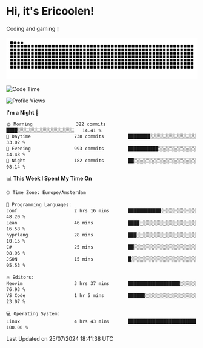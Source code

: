 # Hi, it's Ericoolen!
Coding and gaming！

<picture>
  <source media="(prefers-color-scheme: dark)" srcset="https://raw.githubusercontent.com/Eric-Song-Nop/Eric-Song-Nop/output/github-contribution-grid-snake-dark.svg">
  <source media="(prefers-color-scheme: light)" srcset="https://raw.githubusercontent.com/Eric-Song-Nop/Eric-Song-Nop/output/github-contribution-grid-snake.svg">
  <img alt="github contribution grid snake animation" src="https://raw.githubusercontent.com/Eric-Song-Nop/Eric-Song-Nop/output/github-contribution-grid-snake.svg">
</picture>

<!--START_SECTION:waka-->
![Code Time](http://img.shields.io/badge/Code%20Time-1%2C414%20hrs%2054%20mins-blue)

![Profile Views](http://img.shields.io/badge/Profile%20Views-0-blue)

**I'm a Night 🦉** 

```text
🌞 Morning                322 commits         ████░░░░░░░░░░░░░░░░░░░░░   14.41 % 
🌆 Daytime                738 commits         ████████░░░░░░░░░░░░░░░░░   33.02 % 
🌃 Evening                993 commits         ███████████░░░░░░░░░░░░░░   44.43 % 
🌙 Night                  182 commits         ██░░░░░░░░░░░░░░░░░░░░░░░   08.14 % 
```


📊 **This Week I Spent My Time On** 

```text
🕑︎ Time Zone: Europe/Amsterdam

💬 Programming Languages: 
conf                     2 hrs 16 mins       ████████████░░░░░░░░░░░░░   48.20 % 
Lean                     46 mins             ████░░░░░░░░░░░░░░░░░░░░░   16.58 % 
hyprlang                 28 mins             ███░░░░░░░░░░░░░░░░░░░░░░   10.15 % 
C#                       25 mins             ██░░░░░░░░░░░░░░░░░░░░░░░   08.96 % 
JSON                     15 mins             █░░░░░░░░░░░░░░░░░░░░░░░░   05.53 % 

🔥 Editors: 
Neovim                   3 hrs 37 mins       ███████████████████░░░░░░   76.93 % 
VS Code                  1 hr 5 mins         ██████░░░░░░░░░░░░░░░░░░░   23.07 % 

💻 Operating System: 
Linux                    4 hrs 43 mins       █████████████████████████   100.00 % 
```


 Last Updated on 25/07/2024 18:41:38 UTC
<!--END_SECTION:waka-->
